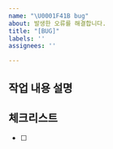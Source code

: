 ```yaml
---
name: "\U0001F41B bug"
about: 발생한 오류를 해결합니다.
title: "[BUG]"
labels: ''
assignees: ''

---
```


## 작업 내용 설명

<!-- 해당 브랜치에서 작업할 내용을 간단하게 작성해주세요 -->

## 체크리스트

<!-- "중요한 순서" 대로 작업 리스트를 작성해주세요 -->

- [ ]
